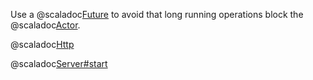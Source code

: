Use a @scaladoc[Future](scala.concurrent.Future) to avoid that long running operations block the @scaladoc[Actor](akka.actor.Actor).

@scaladoc[Http](akka.http.scaladsl.Http$)

@scaladoc[Server#start]

   [Server#start]: org.example.Server#start():Unit

